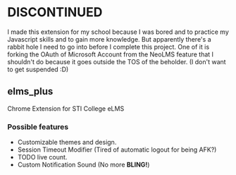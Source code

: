 # DISCONTINUED
I made this extension for my school because I was bored and to practice my Javascript skills and to gain more knowledge.
But apparently there's a rabbit hole I need to go into before I complete this project.
One of it is forking the OAuth of Microsoft Account from the NeoLMS feature that I shouldn't do because it goes outside the TOS of the beholder. (I don't want to get suspended :D)

## elms_plus
Chrome Extension for STI College eLMS

### Possible features
- Customizable themes and design.
- Session Timeout Modifier (Tired of automatic logout for being AFK?)
- TODO live count.
- Custom Notification Sound (No more **BLING!**)
